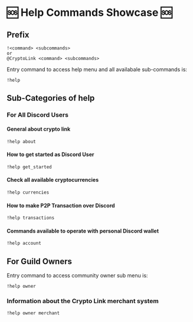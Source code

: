 # :sos: Help Commands Showcase :sos:

## Prefix
```text
!<command> <subcommands>
or
@CryptoLink <command> <subcommands>
```

Entry command to access help menu and all availabale sub-commands is:

```text
!help
```

## Sub-Categories of help

### For All Discord Users
#### General about crypto link
```text
!help about
```

#### How to get started as Discord User
```text
!help get_started
```

#### Check all available cryptocurrencies
```text
!help currencies
```

#### How to make P2P Transaction over Discord 
```text
!help transactions
```

#### Commands available to operate with personal Discord wallet
```text
!help account
```

## For Guild Owners
Entry command to access community owner sub menu is:
```text
!help owner
```

### Information about the Crypto Link merchant system
```text
!help owner merchant
```
